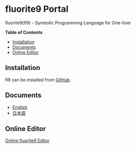 
# fluorite9 Portal

fluorite9(fl9) - Symbolic Programming Language for One-liner

**Table of Contents**

<!-- START doctoc generated TOC please keep comment here to allow auto update -->
<!-- DON'T EDIT THIS SECTION, INSTEAD RE-RUN doctoc TO UPDATE -->

- [Installation](#installation)
- [Documents](#documents)
- [Online Editor](#online-editor)

<!-- END doctoc generated TOC please keep comment here to allow auto update -->

## Installation

fl9 can be installed from [GitHub](https://github.com/MirrgieRiana/fluorite9).

## Documents

- [English](document.en.md)
- [日本語](document.ja.md)

## Online Editor

[Online fluorite9 Editor](release/editor.html)
